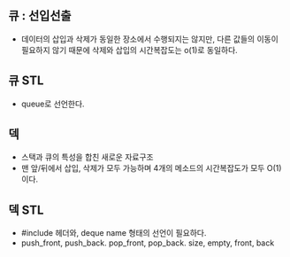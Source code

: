 ## 큐 : 선입선출
- 데이터의 삽입과 삭제가 동일한 장소에서 수행되지는 않지만, 다른 값들의 이동이 필요하지 않기
때문에 삭제와 삽입의 시간복잡도는 o(1)로 동일하다.

## 큐 STL
- queue<int>로 선언한다.

## 덱
- 스택과 큐의 특성을 합친 새로운 자료구조
- 맨 앞/뒤에서 삽입, 삭제가 모두 가능하며 4개의 메소드의 시간복잡도가 모두 O(1)이다.

## 덱 STL
- #include <deque> 헤더와, deque<T> name 형태의 선언이 필요하다.
- push_front, push_back. pop_front, pop_back. size, empty, front, back